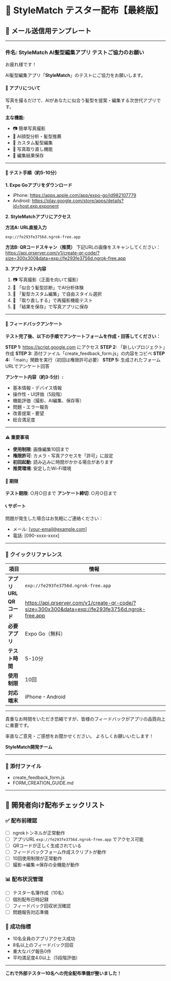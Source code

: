 # 🚀 StyleMatch テスター配布【最終版】

## 📧 **メール送信用テンプレート**

---

### 件名: StyleMatch AI髪型編集アプリ テストご協力のお願い

お疲れ様です！

AI髪型編集アプリ「**StyleMatch**」のテストにご協力をお願いします。

#### 🎯 **アプリについて**
写真を撮るだけで、AIがあなたに似合う髪型を提案・編集する次世代アプリです。

**主な機能:**
- 📷 簡単写真撮影
- 🤖 AI顔型分析・髪型推薦
- 🎨 カスタム髪型編集
- 🔄 写真取り直し機能
- 💾 編集結果保存

---

#### 📱 **テスト手順（約5-10分）**

**1. Expo Goアプリをダウンロード**
- iPhone: https://apps.apple.com/app/expo-go/id982107779
- Android: https://play.google.com/store/apps/details?id=host.exp.exponent

**2. StyleMatchアプリにアクセス**

**方法A: URL直接入力**
```
exp://fe293fe3756d.ngrok-free.app
```

**方法B: QRコードスキャン（推奨）**
下記URLの画像をスキャンしてください：
https://api.qrserver.com/v1/create-qr-code/?size=300x300&data=exp://fe293fe3756d.ngrok-free.app

**3. アプリテスト内容**
1. 📷 写真撮影（正面を向いて撮影）
2. 🎯 「似合う髪型診断」でAI分析体験
3. 🎨 「髪型カスタム編集」で自由スタイル選択
4. 🔄 「取り直しする」で再撮影機能テスト
5. 💾 「結果を保存」で写真アプリに保存

---

#### 📝 **フィードバックアンケート**

**テスト完了後、以下の手順でアンケートフォームを作成・回答してください：**

**STEP 1:** https://script.google.com にアクセス
**STEP 2:** 「新しいプロジェクト」作成
**STEP 3:** 添付ファイル「create_feedback_form.js」の内容をコピペ
**STEP 4:** 「main」関数を実行（初回は権限許可必要）
**STEP 5:** 生成されたフォームURLでアンケート回答

**アンケート内容（約3-5分）:**
- 基本情報・デバイス情報
- 操作性・UI評価（5段階）
- 機能評価（撮影、AI編集、保存等）
- 問題・エラー報告
- 改善提案・要望
- 総合満足度

---

#### ⚠️ **重要事項**
- **使用制限**: 画像編集10回まで
- **権限許可**: カメラ・写真アクセスを「許可」に設定
- **初回起動**: 読み込みに時間がかかる場合があります
- **推奨環境**: 安定したWi-Fi環境

#### 📅 **期限**
**テスト期限**: ○月○日まで
**アンケート締切**: ○月○日まで

#### 📞 **サポート**
問題が発生した場合はお気軽にご連絡ください：
- メール: [your-email@example.com]
- 電話: [090-xxxx-xxxx]

---

### 🎯 **クイックリファレンス**

| 項目 | 情報 |
|------|------|
| **アプリURL** | `exp://fe293fe3756d.ngrok-free.app` |
| **QRコード** | https://api.qrserver.com/v1/create-qr-code/?size=300x300&data=exp://fe293fe3756d.ngrok-free.app |
| **必要アプリ** | Expo Go（無料） |
| **テスト時間** | 5-10分 |
| **使用制限** | 10回 |
| **対応端末** | iPhone・Android |

---

貴重なお時間をいただき恐縮ですが、皆様のフィードバックがアプリの品質向上に重要です。

率直なご意見・ご感想をお聞かせください。
よろしくお願いいたします！

**StyleMatch開発チーム**

---

### 📎 **添付ファイル**
- create_feedback_form.js
- FORM_CREATION_GUIDE.md

---

## 🔧 **開発者向け配布チェックリスト**

### ✅ **配布前確認**
- [ ] ngrokトンネルが正常動作
- [ ] アプリURL `exp://fe293fe3756d.ngrok-free.app` でアクセス可能
- [ ] QRコードが正しく生成されている
- [ ] フィードバックフォーム作成スクリプトが動作
- [ ] 10回使用制限が正常動作
- [ ] 撮影→編集→保存の全機能が動作

### 📊 **配布状況管理**
- [ ] テスター名簿作成（10名）
- [ ] 個別配布日時記録
- [ ] フィードバック回収状況確認
- [ ] 問題報告対応準備

### 🎯 **成功指標**
- 10名全員のアプリアクセス成功
- 8名以上のフィードバック回収
- 重大なバグ報告0件
- 平均満足度4.0以上（5段階評価）

---

**これで外部テスター10名への完全配布準備が整いました！**